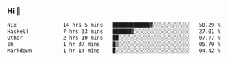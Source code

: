 ### Hi 👋

<!--START_SECTION:waka-->

```txt
Nix               14 hrs 5 mins   ████████████▓░░░░░░░░░░░░   50.29 %
Haskell           7 hrs 33 mins   ██████▓░░░░░░░░░░░░░░░░░░   27.01 %
Other             2 hrs 10 mins   ██░░░░░░░░░░░░░░░░░░░░░░░   07.77 %
sh                1 hr 37 mins    █▒░░░░░░░░░░░░░░░░░░░░░░░   05.79 %
Markdown          1 hr 14 mins    █░░░░░░░░░░░░░░░░░░░░░░░░   04.42 %
```

<!--END_SECTION:waka-->
